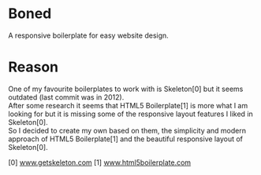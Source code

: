 Boned
=====

A responsive boilerplate for easy website design.

Reason
======

One of my favourite boilerplates to work with is Skeleton[0] but it seems 
outdated (last commit was in 2012).  
After some research it seems that HTML5 Boilerplate[1] is more what I am 
looking for but it is missing some of the responsive layout features I 
liked in Skeleton[0].  
So I decided to create my own based on them, the simplicity and modern 
approach of HTML5 Boilerplate[1] and the beautiful responsive layout of 
Skeleton[0].  

[0] www.getskeleton.com
[1] www.html5boilerplate.com
